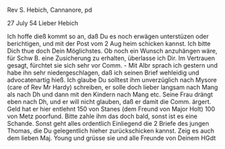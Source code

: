 Rev S. Hebich, Cannanore, pd

 27 July 54
Lieber Hebich

Ich hoffe dieß kommt so an, daß Du es noch erwägen unterstüzen oder berichtigen, und mit der Post vom 2 Aug heim schicken kannst. Ich bitte Dich thue doch Dein Möglichstes. Ob noch ein Wunsch anzuhängen wäre, für Schw B. eine Zusicherung zu erhalten, überlasse ich Dir. Im Vertrauen gesagt, fürchtet sie sich sehr vor Comm. - Mit Albr sprach ich gestern und habe ihn sehr niedergeschlagen, daß ich seinen Brief wehleidig und advocatenartig hieß. Ich glaube Du solltest ihm unverzüglich nach Mysore (care of Rev Mr Hardy) schreiben, er solle doch lieber langsam nach Mang als nach Dh und dann mit den Kindern nach Mang etc. Seine Frau drängt eben nach Dh, und er will nicht glauben, daß er damit die Comm. ärgert. Geld hat er hier entlehnt 150 von Stanes (dem Freund von Major Holt) 100 von Metz poorfund. Bitte zahle ihm das doch bald, sonst ist es eine Schande. Sonst geht alles ordentlich 
Einliegend die 2 Briefe des jungen Thomas, die Du gelegentlich hieher zurückschicken kannst. Zeig es auch dem lieben Maj. Young und grüsse sie und alle Freunde von Deinem
 HGdt

